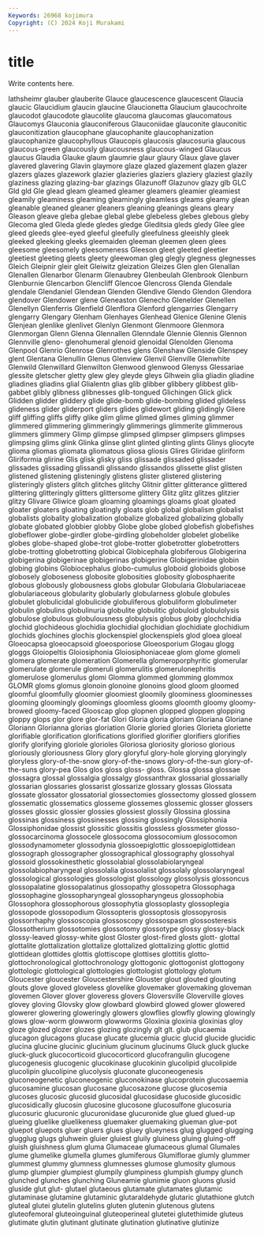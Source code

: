 ```yaml
---
Keywords: 26968 kojimura
Copyright: (C) 2024 Koji Murakami
---
```


# title

Write contents here.



lathsheimr
glauber glauberite Glauce glaucescence glaucescent Glaucia glaucic Glaucidium glaucin glaucine
Glaucionetta Glaucium glaucochroite glaucodot glaucodote glaucolite glaucoma glaucomas glaucomatous Glaucomys
Glauconia glauconiferous Glauconiidae glauconite glauconitic glauconitization glaucophane glaucophanite glaucophanization glaucophanize
glaucophyllous Glaucopis glaucosis glaucosuria glaucous glaucous-green glaucously glaucousness glaucous-winged Glaucus
glaucus Glaudia Glauke glaum glaumrie glaur glaury Glaux glave glaver
glavered glavering Glavin glaymore glaze glazed glazement glazen glazer glazers
glazes glazework glazier glazieries glaziers glaziery glaziest glazily glaziness glazing
glazing-bar glazings Glazunoff Glazunov glazy glb GLC Gld gld Gle
glead gleam gleamed gleamer gleamers gleamier gleamiest gleamily gleaminess gleaming
gleamingly gleamless gleams gleamy glean gleanable gleaned gleaner gleaners gleaning
gleanings gleans gleary Gleason gleave gleba glebae glebal glebe glebeless
glebes glebous gleby Glecoma gled Gleda glede gledes gledge Gleditsia
gleds gledy Glee glee gleed gleeds glee-eyed gleeful gleefully gleefulness
gleeishly gleek gleeked gleeking gleeks gleemaiden gleeman gleemen gleen glees
gleesome gleesomely gleesomeness Gleeson gleet gleeted gleetier gleetiest gleeting gleets
gleety gleewoman gleg glegly glegness glegnesses Gleich Gleipnir gleir gleit
Gleiwitz gleization Gleizes Glen glen Glenallan Glenallen Glenarbor Glenarm Glenaubrey
Glenbeulah Glenbrook Glenburn Glenburnie Glencarbon Glencliff Glencoe Glencross Glenda Glendale
glendale Glendaniel Glendean Glenden Glendive Glendo Glendon Glendora glendover Glendower
glene Gleneaston Glenecho Glenelder Glenellen Glenellyn Glenferris Glenfield Glenflora Glenford
glengarries Glengarry glengarry Glengary Glenham Glenhayes Glenhead Glenice Glenine Glenis
Glenjean glenlike glenlivet Glenlyn Glenmont Glenmoore Glenmora Glenmorgan Glenn Glenna
Glennallen Glenndale Glennie Glennis Glennon Glennville gleno- glenohumeral glenoid glenoidal
Glenolden Glenoma Glenpool Glenrio Glenrose Glenrothes glens Glenshaw Glenside Glenspey
glent Glentana Glenullin Glenus Glenview Glenvil Glenville Glenwhite Glenwild Glenwillard
Glenwilton Glenwood glenwood Glenyss Glessariae glessite gletscher gletty glew gley
gleyde gleys Glhwein glia gliadin gliadine gliadines gliadins glial Glialentn
glias glib glibber glibbery glibbest glib-gabbet glibly glibness glibnesses glib-tongued
Glichingen Glick glick Glidden glidder gliddery glide glide-bomb glide-bombing glided
glideless glideness glider gliderport gliders glides glidewort gliding glidingly Gliere
gliff gliffing gliffs gliffy glike glim glime glimed glimes gliming
glimmer glimmered glimmering glimmeringly glimmerings glimmerite glimmerous glimmers glimmery Glimp
glimpse glimpsed glimpser glimpsers glimpses glimpsing glims glink Glinka glinse
glint glinted glinting glints Glinys gliocyte glioma gliomas gliomata gliomatous
gliosa gliosis Glires Gliridae gliriform Gliriformia glirine Glis glisk glisky
gliss glissade glissaded glissader glissades glissading glissandi glissando glissandos glissette
glist glisten glistened glistening glisteningly glistens glister glistered glistering glisteringly
glisters glitch glitches glitchy Glitnir glitter glitterance glittered glittering glitteringly
glitters glittersome glittery Glitz glitz glitzes glitzier glitzy Glivare Gliwice
gloam gloaming gloamings gloams gloat gloated gloater gloaters gloating gloatingly
gloats glob global globalism globalist globalists globality globalization globalize globalized
globalizing globally globate globated globbier globby Globe globe globed globefish
globefishes globeflower globe-girdler globe-girdling globeholder globelet globelike globes globe-shaped globe-trot
globe-trotter globetrotter globetrotters globe-trotting globetrotting globical Globicephala globiferous Globigerina globigerina
globigerinae globigerinas globigerine Globigerinidae globin globing globins Globiocephalus globo-cumulus globoid
globoids globose globosely globoseness globosite globosities globosity globosphaerite globous globously
globousness globs globular Globularia Globulariaceae globulariaceous globularity globularly globularness globule
globules globulet globulicidal globulicide globuliferous globuliform globulimeter globulin globulins globulinuria
globulite globulitic globuloid globulolysis globulose globulous globulousness globulysis globus globy
glochchidia glochid glochideous glochidia glochidial glochidian glochidiate glochidium glochids glochines
glochis glockenspiel glockenspiels glod gloea gloeal Gloeocapsa gloeocapsoid gloeosporiose Gloeosporium
Glogau glogg gloggs Gloiopeltis Gloiosiphonia Gloiosiphoniaceae glom glome glomeli glomera
glomerate glomeration Glomerella glomeroporphyritic glomerular glomerulate glomerule glomeruli glomerulitis glomerulonephritis
glomerulose glomerulus glomi Glomma glommed glomming glommox GLOMR gloms glomus
glonoin glonoine glonoins glood gloom gloomed gloomful gloomfully gloomier gloomiest
gloomily gloominess gloominesses glooming gloomingly gloomings gloomless glooms gloomth gloomy
gloomy-browed gloomy-faced Glooscap glop glopnen glopped gloppen glopping gloppy glops
glor glore glor-fat Glori Gloria gloria gloriam Gloriana Gloriane Gloriann
Glorianna glorias gloriation Glorie gloried glories Glorieta gloriette glorifiable glorification
glorifications glorified glorifier glorifiers glorifies glorify glorifying gloriole glorioles Gloriosa
gloriosity glorioso glorious gloriously gloriousness Glory glory gloryful glory-hole glorying
gloryingly gloryless glory-of-the-snow glory-of-the-snows glory-of-the-sun glory-of-the-suns glory-pea Glos glos gloss
gloss- gloss. Glossa glossa glossae glossagra glossal glossalgia glossalgy glossanthrax
glossarial glossarially glossarian glossaries glossarist glossarize glossary glossas Glossata glossate
glossator glossatorial glossectomies glossectomy glossed glossem glossematic glossematics glosseme glossemes
glossemic glosser glossers glosses glossic glossier glossies glossiest glossily Glossina
glossina glossinas glossiness glossinesses glossing glossingly Glossiphonia Glossiphonidae glossist glossitic
glossitis glossless glossmeter glosso- glossocarcinoma glossocele glossocoma glossocomium glossocomon glossodynamometer
glossodynia glossoepiglottic glossoepiglottidean glossograph glossographer glossographical glossography glossohyal glossoid glossokinesthetic
glossolabial glossolabiolaryngeal glossolabiopharyngeal glossolalia glossolalist glossolaly glossolaryngeal glossological glossologies glossologist
glossology glossolysis glossoncus glossopalatine glossopalatinus glossopathy glossopetra Glossophaga glossophagine glossopharyngeal
glossopharyngeus glossophobia Glossophora glossophorous glossophytia glossoplasty glossoplegia glossopode glossopodium Glossopteris
glossoptosis glossopyrosis glossorrhaphy glossoscopia glossoscopy glossospasm glossosteresis Glossotherium glossotomies glossotomy
glossotype glossy glossy-black glossy-leaved glossy-white glost Gloster glost-fired glosts glott-
glottal glottalite glottalization glottalize glottalized glottalizing glottic glottid glottidean glottides
glottis glottiscope glottises glottitis glotto- glottochronological glottochronology glottogonic glottogonist glottogony
glottologic glottological glottologies glottologist glottology glotum Gloucester gloucester Gloucestershire Glouster
glout glouted glouting glouts glove gloved gloveless glovelike glovemaker glovemaking
gloveman glovemen Glover glover gloveress glovers Gloversville Gloverville gloves glovey
gloving Glovsky glow glowbard glowbird glowed glower glowered glowerer glowering
gloweringly glowers glowflies glowfly glowing glowingly glows glow-worm glowworm glowworms
Gloxinia gloxinia gloxinias gloy gloze glozed glozer glozes glozing glozingly
glt glt. glub glucaemia glucagon glucagons glucase glucate glucemia glucic
glucid glucide glucidic glucina glucine glucinic glucinium glucinum glucinums Gluck
gluck glucke gluck-gluck glucocorticoid glucocorticord glucofrangulin glucogene glucogenesis glucogenic glucokinase
glucokinin glucolipid glucolipide glucolipin glucolipine glucolysis gluconate gluconeogenesis gluconeogenetic gluconeogenic
gluconokinase glucoprotein glucosaemia glucosamine glucosan glucosane glucosazone glucose glucosemia glucoses
glucosic glucosid glucosidal glucosidase glucoside glucosidic glucosidically glucosin glucosine glucosone
glucosulfone glucosuria glucosuric glucuronic glucuronidase glucuronide glue glued glued-up glueing
gluelike gluelikeness gluemaker gluemaking glueman glue-pot gluepot gluepots gluer gluers
glues gluey glueyness glug glugged glugging glugglug glugs gluhwein gluier
gluiest gluily gluiness gluing gluing-off gluish gluishness glum gluma Glumaceae
glumaceous glumal Glumales glume glumelike glumella glumes glumiferous Glumiflorae glumly
glummer glummest glummy glumness glumnesses glumose glumosity glumous glump glumpier
glumpiest glumpily glumpiness glumpish glumpy glunch glunched glunches glunching Gluneamie
glunimie gluon gluons glusid gluside glut glut- glutael glutaeous glutamate
glutamates glutamic glutaminase glutamine glutaminic glutaraldehyde glutaric glutathione glutch gluteal
glutei glutelin glutelins gluten glutenin glutenous glutens gluteofemoral gluteoinguinal gluteoperineal
glutetei glutethimide gluteus glutimate glutin glutinant glutinate glutination glutinative glutinize
